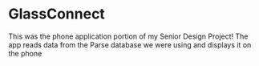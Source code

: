 # GlassConnect

This was the phone application portion of my Senior Design Project! The app reads data from the Parse database we were using and displays it on the phone
